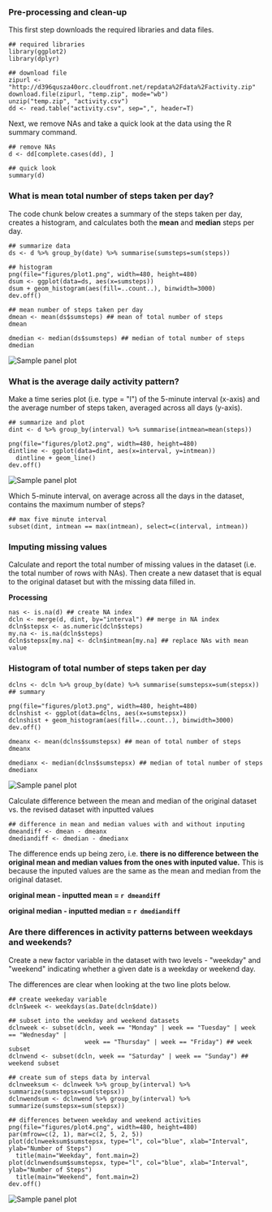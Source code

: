 
### Pre-processing and clean-up

This first step downloads the required libraries and data files.

```{r, echo=TRUE}
## required libraries
library(ggplot2)
library(dplyr)

## download file
zipurl <- "http://d396qusza40orc.cloudfront.net/repdata%2Fdata%2Factivity.zip"
download.file(zipurl, "temp.zip", mode="wb")
unzip("temp.zip", "activity.csv")
dd <- read.table("activity.csv", sep=",", header=T)
```

Next, we remove NAs and take a quick look at the data using the R summary command.

```{r, echo=TRUE}
## remove NAs
d <- dd[complete.cases(dd), ]

## quick look
summary(d)
```

### What is mean total number of steps taken per day?

The code chunk below creates a summary of the steps taken per day, creates a histogram, and calculates both the **mean** and **median** steps per day.

```{r, echo=TRUE, fig.align='center', fig.width=6, fig.height=3.5}
## summarize data
ds <- d %>% group_by(date) %>% summarise(sumsteps=sum(steps))

## histogram
png(file="figures/plot1.png", width=480, height=480)
dsum <- ggplot(data=ds, aes(x=sumsteps))
dsum + geom_histogram(aes(fill=..count..), binwidth=3000)
dev.off()

## mean number of steps taken per day
dmean <- mean(ds$sumsteps) ## mean of total number of steps
dmean

dmedian <- median(ds$sumsteps) ## median of total number of steps
dmedian
```

![Sample panel plot](figures/plot1.png)

### What is the average daily activity pattern?

Make a time series plot (i.e. type = "l") of the 5-minute interval (x-axis) and the average number of steps taken, averaged across all days (y-axis).

```{r, echo=TRUE, fig.align='center', fig.width=6, fig.height=3.5}
## summarize and plot
dint <- d %>% group_by(interval) %>% summarise(intmean=mean(steps))

png(file="figures/plot2.png", width=480, height=480)
dintline <- ggplot(data=dint, aes(x=interval, y=intmean))
  dintline + geom_line()
dev.off()
```

![Sample panel plot](figures/plot2.png)

Which 5-minute interval, on average across all the days in the dataset, contains the maximum number of steps?

```{r, echo=TRUE}
## max five minute interval
subset(dint, intmean == max(intmean), select=c(interval, intmean))
```

### Imputing missing values

Calculate and report the total number of missing values in the dataset (i.e. the total number of rows with NAs). Then create a new dataset that is equal to the original dataset but with the missing data filled in.

**Processing**
``` {r, echo=TRUE}
nas <- is.na(d) ## create NA index
dcln <- merge(d, dint, by="interval") ## merge in NA index
dcln$stepsx <- as.numeric(dcln$steps)
my.na <- is.na(dcln$steps)
dcln$stepsx[my.na] <- dcln$intmean[my.na] ## replace NAs with mean value
```


### Histogram of total number of steps taken per day

```{r, echo=TRUE, fig.align='center', fig.width=6, fig.height=3.5}
dclns <- dcln %>% group_by(date) %>% summarise(sumstepsx=sum(stepsx)) ## summary

png(file="figures/plot3.png", width=480, height=480)
dclnshist <- ggplot(data=dclns, aes(x=sumstepsx))
dclnshist + geom_histogram(aes(fill=..count..), binwidth=3000)
dev.off()

dmeanx <- mean(dclns$sumstepsx) ## mean of total number of steps
dmeanx

dmedianx <- median(dclns$sumstepsx) ## median of total number of steps
dmedianx
```

![Sample panel plot](figures/plot3.png)

Calculate difference between the mean and median of the original dataset vs. the revised dataset with inputted values

```{r, echo=TRUE}
## difference in mean and median values with and without inputing
dmeandiff <- dmean - dmeanx
dmediandiff <- dmedian - dmedianx
```

The difference ends up being zero, i.e. **there is no difference between the original mean and median values from the ones with inputed value.** This is because the inputed values are the same as the mean and median from the original dataset.

**original mean - inputted mean = `r dmeandiff`**

**original median - inputted median = `r dmediandiff`**

### Are there differences in activity patterns between weekdays and weekends?

Create a new factor variable in the dataset with two levels - "weekday" and "weekend" indicating whether a given date is a weekday or weekend day.

The differences are clear when looking at the two line plots below.

```{r, echo=TRUE, fig.align='center', fig.width=6, fig.height=4.5}
## create weekeday variable
dcln$week <- weekdays(as.Date(dcln$date))

## subset into the weekday and weekend datasets
dclnweek <- subset(dcln, week == "Monday" | week == "Tuesday" | week == "Wednesday" |
                     week == "Thursday" | week == "Friday") ## week subset
dclnwend <- subset(dcln, week == "Saturday" | week == "Sunday") ## weekend subset

## create sum of steps data by interval
dclnweeksum <- dclnweek %>% group_by(interval) %>% summarize(sumstepsx=sum(stepsx))
dclnwendsum <- dclnwend %>% group_by(interval) %>% summarize(sumstepsx=sum(stepsx))

## differences between weekday and weekend activities
png(file="figures/plot4.png", width=480, height=480)
par(mfrow=c(2, 1), mar=c(2, 5, 2, 5))
plot(dclnweeksum$sumstepsx, type="l", col="blue", xlab="Interval", ylab="Number of Steps")
  title(main="Weekday", font.main=2)
plot(dclnwendsum$sumstepsx, type="l", col="blue", xlab="Interval", ylab="Number of Steps")
  title(main="Weekend", font.main=2)
dev.off()
```

![Sample panel plot](figures/plot4.png)
